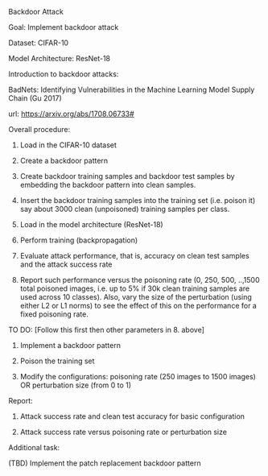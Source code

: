 Backdoor Attack

Goal: Implement backdoor attack

Dataset: CIFAR-10

Model Architecture: ResNet-18

Introduction to backdoor attacks:

BadNets: Identifying Vulnerabilities in the Machine Learning Model Supply Chain (Gu 2017)

url: https://arxiv.org/abs/1708.06733#

Overall procedure:

1. Load in the CIFAR-10 dataset

2. Create a backdoor pattern

3. Create backdoor training samples and backdoor test samples by embedding the backdoor pattern into clean samples.

4. Insert the backdoor training samples into the training set (i.e. poison it) say about 3000 clean (unpoisoned) training samples per class.

5. Load in the model architecture (ResNet-18)

6. Perform training (backpropagation)

7. Evaluate attack performance, that is, accuracy on clean test samples and the attack success rate

8. Report such performance versus the poisoning rate (0, 250, 500, ..,1500 total poisoned images, i.e. up to 5% if 30k clean training samples are used across 10 classes). Also, vary the size of the perturbation (using either L2 or L1 norms) to see the effect of this on the performance for a fixed poisoning rate. 

TO DO: [Follow this first then other parameters in 8. above]

1. Implement a backdoor pattern

2. Poison the training set

3. Modify the configurations: poisoning rate (250 images to 1500 images) OR perturbation size (from 0 to 1)

Report:

1. Attack success rate and clean test accuracy for basic configuration

2. Attack success rate versus poisoning rate or perturbation size

Additional task:

(TBD) Implement the patch replacement backdoor pattern
